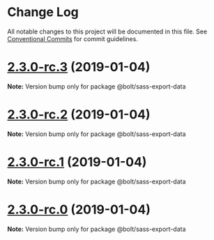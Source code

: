 # Change Log

All notable changes to this project will be documented in this file.
See [Conventional Commits](https://conventionalcommits.org) for commit guidelines.

# [2.3.0-rc.3](https://github.com/basaltinc/theme-tools/tree/master/packages/sass-export-data/compare/v2.3.0-rc.2...v2.3.0-rc.3) (2019-01-04)

**Note:** Version bump only for package @bolt/sass-export-data





# [2.3.0-rc.2](https://github.com/basaltinc/theme-tools/tree/master/packages/sass-export-data/compare/v2.3.0-rc.1...v2.3.0-rc.2) (2019-01-04)

**Note:** Version bump only for package @bolt/sass-export-data





# [2.3.0-rc.1](https://github.com/basaltinc/theme-tools/tree/master/packages/sass-export-data/compare/vv2.3.0-rc.0...v2.3.0-rc.1) (2019-01-04)

**Note:** Version bump only for package @bolt/sass-export-data





# [2.3.0-rc.0](https://github.com/basaltinc/theme-tools/tree/master/packages/sass-export-data/compare/v2.2.1...v2.3.0-rc.0) (2019-01-04)

**Note:** Version bump only for package @bolt/sass-export-data
